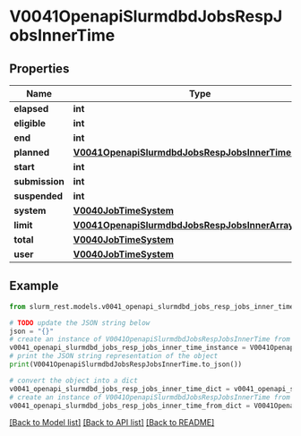 # V0041OpenapiSlurmdbdJobsRespJobsInnerTime


## Properties

Name | Type | Description | Notes
------------ | ------------- | ------------- | -------------
**elapsed** | **int** |  | [optional] 
**eligible** | **int** |  | [optional] 
**end** | **int** |  | [optional] 
**planned** | [**V0041OpenapiSlurmdbdJobsRespJobsInnerTimePlanned**](V0041OpenapiSlurmdbdJobsRespJobsInnerTimePlanned.md) |  | [optional] 
**start** | **int** |  | [optional] 
**submission** | **int** |  | [optional] 
**suspended** | **int** |  | [optional] 
**system** | [**V0040JobTimeSystem**](V0040JobTimeSystem.md) |  | [optional] 
**limit** | [**V0041OpenapiSlurmdbdJobsRespJobsInnerArrayTaskId**](V0041OpenapiSlurmdbdJobsRespJobsInnerArrayTaskId.md) |  | [optional] 
**total** | [**V0040JobTimeSystem**](V0040JobTimeSystem.md) |  | [optional] 
**user** | [**V0040JobTimeSystem**](V0040JobTimeSystem.md) |  | [optional] 

## Example

```python
from slurm_rest.models.v0041_openapi_slurmdbd_jobs_resp_jobs_inner_time import V0041OpenapiSlurmdbdJobsRespJobsInnerTime

# TODO update the JSON string below
json = "{}"
# create an instance of V0041OpenapiSlurmdbdJobsRespJobsInnerTime from a JSON string
v0041_openapi_slurmdbd_jobs_resp_jobs_inner_time_instance = V0041OpenapiSlurmdbdJobsRespJobsInnerTime.from_json(json)
# print the JSON string representation of the object
print(V0041OpenapiSlurmdbdJobsRespJobsInnerTime.to_json())

# convert the object into a dict
v0041_openapi_slurmdbd_jobs_resp_jobs_inner_time_dict = v0041_openapi_slurmdbd_jobs_resp_jobs_inner_time_instance.to_dict()
# create an instance of V0041OpenapiSlurmdbdJobsRespJobsInnerTime from a dict
v0041_openapi_slurmdbd_jobs_resp_jobs_inner_time_from_dict = V0041OpenapiSlurmdbdJobsRespJobsInnerTime.from_dict(v0041_openapi_slurmdbd_jobs_resp_jobs_inner_time_dict)
```
[[Back to Model list]](../README.md#documentation-for-models) [[Back to API list]](../README.md#documentation-for-api-endpoints) [[Back to README]](../README.md)



